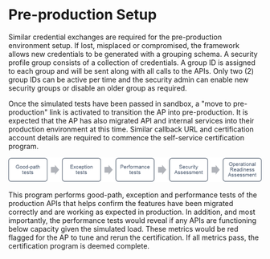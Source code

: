 # Pre-production Setup

Similar credential exchanges are required for the pre-production environment setup. If lost, misplaced or compromised, the framework allows new credentials to be generated with a grouping schema. A security profile group consists of a collection of credentials. A group ID is assigned to each group and will be sent along with all calls to the APIs. Only two (2) group IDs can be active per time and the security admin can enable new security groups or disable an older group as required.

Once the simulated tests have been passed in sandbox, a "move to pre-production" link is activated to transition the AP into pre-production. It is expected that the AP has also migrated API and internal services into their production environment at this time. Similar callback URL and certification account details are required to commence the self-service certification program.

![Figure: Pre-production Progress Tracker](<../../../.gitbook/assets/image (3).png>)

This program performs good-path, exception and performance tests of the production APIs that helps confirm the features have been migrated correctly and are working as expected in production. In addition, and most importantly, the performance tests would reveal if any APIs are functioning below capacity given the simulated load. These metrics would be red flagged for the AP to tune and rerun the certification. If all metrics pass, the certification program is deemed complete.
